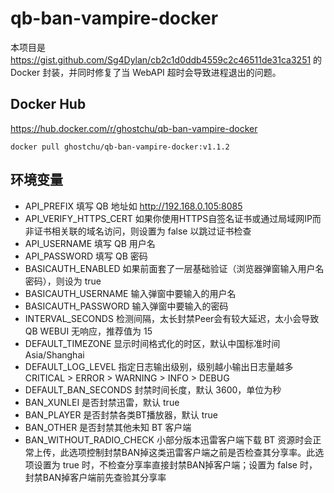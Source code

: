 # qb-ban-vampire-docker

本项目是 https://gist.github.com/Sg4Dylan/cb2c1d0ddb4559c2c46511de31ca3251 的 Docker 封装，并同时修复了当 WebAPI 超时会导致进程退出的问题。

## Docker Hub

https://hub.docker.com/r/ghostchu/qb-ban-vampire-docker

```
docker pull ghostchu/qb-ban-vampire-docker:v1.1.2
```

## 环境变量 

* API_PREFIX 填写 QB 地址如 http://192.168.0.105:8085
* API_VERIFY_HTTPS_CERT 如果你使用HTTPS自签名证书或通过局域网IP而非证书相关联的域名访问，则设置为 false 以跳过证书检查
* API_USERNAME 填写 QB 用户名
* API_PASSWORD 填写 QB 密码
* BASICAUTH_ENABLED 如果前面套了一层基础验证（浏览器弹窗输入用户名密码），则设为 true
* BASICAUTH_USERNAME 输入弹窗中要输入的用户名
* BASICAUTH_PASSWORD 输入弹窗中要输入的密码
* INTERVAL_SECONDS 检测间隔，太长封禁Peer会有较大延迟，太小会导致 QB WEBUI 无响应，推荐值为 15
* DEFAULT_TIMEZONE 显示时间格式化的时区，默认中国标准时间 Asia/Shanghai
* DEFAULT_LOG_LEVEL 指定日志输出级别，级别越小输出日志量越多 CRITICAL > ERROR > WARNING > INFO > DEBUG
* DEFAULT_BAN_SECONDS 封禁时间长度，默认 3600，单位为秒
* BAN_XUNLEI 是否封禁迅雷，默认 true
* BAN_PLAYER 是否封禁各类BT播放器，默认 true
* BAN_OTHER 是否封禁其他未知 BT 客户端
* BAN_WITHOUT_RADIO_CHECK 小部分版本迅雷客户端下载 BT 资源时会正常上传，此选项控制封禁BAN掉这类迅雷客户端之前是否检查其分享率。此选项设置为 true 时，不检查分享率直接封禁BAN掉客户端；设置为 false 时，封禁BAN掉客户端前先查验其分享率
